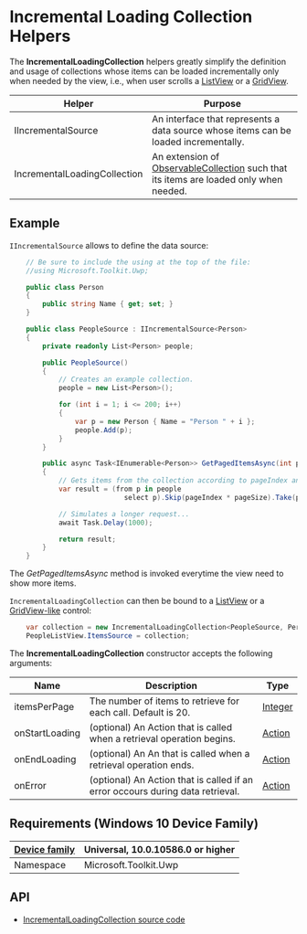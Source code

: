# Incremental Loading Collection Helpers

The **IncrementalLoadingCollection** helpers greatly simplify the definition and usage of collections whose items can be loaded incrementally only when needed by the view, i.e., when user scrolls a [ListView](https://msdn.microsoft.com/library/windows/apps/windows.ui.xaml.controls.listview.aspx) or a [GridView](https://msdn.microsoft.com/library/windows/apps/windows.ui.xaml.controls.gridview.aspx).

| Helper | Purpose |
| --- | --- |
|IIncrementalSource | An interface that represents a data source whose items can be loaded incrementally. |
|IncrementalLoadingCollection | An extension of [ObservableCollection](https://msdn.microsoft.com/library/ms668604.aspx) such that its items are loaded only when needed. |

## Example
`IIncrementalSource` allows to define the data source:

```csharp
    // Be sure to include the using at the top of the file:
    //using Microsoft.Toolkit.Uwp;

    public class Person
    {
        public string Name { get; set; }
    }

    public class PeopleSource : IIncrementalSource<Person>
    {
        private readonly List<Person> people;

        public PeopleSource()
        {
            // Creates an example collection.
            people = new List<Person>();

            for (int i = 1; i <= 200; i++)
            {
                var p = new Person { Name = "Person " + i };
                people.Add(p);
            }
        }

        public async Task<IEnumerable<Person>> GetPagedItemsAsync(int pageIndex, int pageSize)
        {
            // Gets items from the collection according to pageIndex and pageSize parameters.
            var result = (from p in people
                            select p).Skip(pageIndex * pageSize).Take(pageSize);

            // Simulates a longer request...
            await Task.Delay(1000);

            return result;
        }
    }
```

The *GetPagedItemsAsync* method is invoked everytime the view need to show more items.

`IncrementalLoadingCollection` can then be bound to a [ListView](https://msdn.microsoft.com/library/windows/apps/windows.ui.xaml.controls.listview.aspx) or a [GridView-like](https://msdn.microsoft.com/library/windows/apps/windows.ui.xaml.controls.gridview.aspx) control:

```csharp
    var collection = new IncrementalLoadingCollection<PeopleSource, Person>();
    PeopleListView.ItemsSource = collection;
```

The **IncrementalLoadingCollection** constructor accepts the following arguments:

| Name | Description | Type |
| --- | --- | --- |
| itemsPerPage | The number of items to retrieve for each call. Default is 20. | [Integer](https://msdn.microsoft.com/library/windows/apps/System.Int32) |  
| onStartLoading | (optional) An Action that is called when a retrieval operation begins. | [Action](https://msdn.microsoft.com/library/system.action.aspx) |  
| onEndLoading | (optional) An An that is called when a retrieval operation ends. | [Action](https://msdn.microsoft.com/library/system.action.aspx) |  
| onError | (optional) An Action that is called if an error occours during data retrieval. | [Action](https://msdn.microsoft.com/library/system.action.aspx) |  

## Requirements (Windows 10 Device Family)

| [Device family](http://go.microsoft.com/fwlink/p/?LinkID=526370) | Universal, 10.0.10586.0 or higher |
| --- | --- |
| Namespace | Microsoft.Toolkit.Uwp |

## API

* [IncrementalLoadingCollection source code](https://github.com/Microsoft/UWPCommunityToolkit/tree/master/Microsoft.Toolkit.Uwp/IncrementalLoadingCollection)


